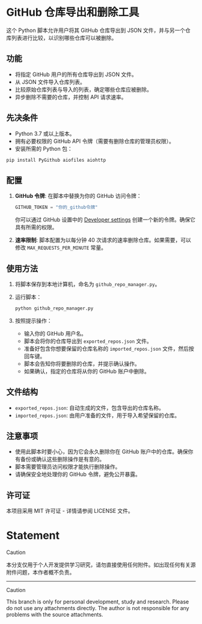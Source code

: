 # GitHub 仓库导出和删除工具

这个 Python 脚本允许用户将其 GitHub 仓库导出到 JSON 文件，并与另一个仓库列表进行比较，以识别哪些仓库可以被删除。

## 功能

- 将指定 GitHub 用户的所有仓库导出到 JSON 文件。
- 从 JSON 文件导入仓库列表。
- 比较原始仓库列表与导入的列表，确定哪些仓库应被删除。
- 异步删除不需要的仓库，并控制 API 请求速率。

## 先决条件

- Python 3.7 或以上版本。
- 拥有必要权限的 GitHub API 令牌（需要有删除仓库的管理员权限）。
- 安装所需的 Python 包：

```bash
pip install PyGithub aiofiles aiohttp
```

## 配置

1. **GitHub 令牌**: 在脚本中替换为你的 GitHub 访问令牌：

   ```python
   GITHUB_TOKEN = "你的_github令牌"
   ```

   你可以通过 GitHub 设置中的 [Developer settings](https://github.com/settings/tokens) 创建一个新的令牌。确保它具有所需的权限。

2. **速率限制**: 脚本配置为以每分钟 40 次请求的速率删除仓库。如果需要，可以修改 `MAX_REQUESTS_PER_MINUTE` 常量。

## 使用方法

1. 将脚本保存到本地计算机，命名为 `github_repo_manager.py`。

2. 运行脚本：

   ```bash
   python github_repo_manager.py
   ```

3. 按照提示操作：

   - 输入你的 GitHub 用户名。
   - 脚本会将你的仓库导出到 `exported_repos.json` 文件。
   - 准备好包含你想要保留的仓库名称的 `imported_repos.json` 文件，然后按回车键。
   - 脚本会告知你将要删除的仓库，并提示确认操作。
   - 如果确认，指定的仓库将从你的 GitHub 账户中删除。

## 文件结构

- `exported_repos.json`: 自动生成的文件，包含导出的仓库名称。
- `imported_repos.json`: 由用户准备的文件，用于导入希望保留的仓库。

## 注意事项

- 使用此脚本时要小心，因为它会永久删除你在 GitHub 账户中的仓库。确保你有备份或确认这些删除操作是有意的。
- 脚本需要管理员访问权限才能执行删除操作。
- 请确保安全地处理你的 GitHub 令牌，避免公开暴露。

## 许可证

本项目采用 MIT 许可证 - 详情请参阅 LICENSE 文件。
# Statement

> [!CAUTION]  
> 本分支仅用于个人开发提供学习研究，请勿直接使用任何附件。如出现任何有关源附件问题，本作者概不负责。

---

> [!CAUTION]  
> This branch is only for personal development, study and research. Please do not use any attachments directly. The author is not responsible for any problems with the source attachments.
